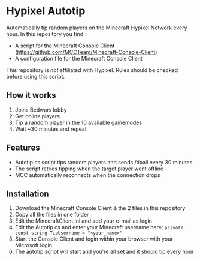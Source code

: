 # Hypixel Autotip

Automatically tip random players on the Minecraft Hypixel Network every hour.
In this repository you find

- A script for the Minecraft Console Client (https://github.com/MCCTeam/Minecraft-Console-Client)
- A configuration file for the Minecraft Console Client

This repository is *not* affiliated with Hypixel.
Rules should be checked before using this script.

## How it works

1. Joins Bedwars lobby
2. Get online players
3. Tip a random player in the 10 available gamemodes
4. Wait ~30 minutes and repeat

## Features

- Autotip.cs script tips random players and sends /tipall every 30 minutes
- The script retries tipping when the target player went offline
- MCC automatically reconnects when the connection drops

## Installation

1. Download the Minecraft Console Client & the 2 files in this repository
2. Copy all the files in one folder
3. Edit the MinecraftClient.ini and add your e-mail as login
4. Edit the Autotip.cs and enter your Minecraft username here: `private const string TipUsername = "<your_name>"`
5. Start the Console Client and login within your browser with your Microsoft login
6. The autotip script will start and you're all set and it should tip every hour
